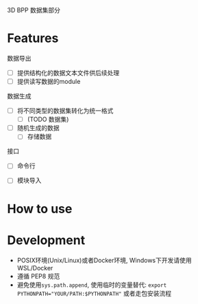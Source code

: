 

3D BPP 数据集部分

# Features
数据导出
- [ ] 提供结构化的数据文本文件供后续处理
- [ ] 提供读写数据的module

数据生成
- [ ] 将不同类型的数据集转化为统一格式
    - [ ] (TODO 数据集)
- [ ] 随机生成的数据
    - [ ] 存储数据

接口
- [ ] 命令行
- [ ] 模块导入


# How to use


# Development

- POSIX环境(Unix/Linux)或者Docker环境, Windows下开发请使用WSL/Docker
- 遵循 PEP8 规范
- 避免使用`sys.path.append`, 使用临时的变量替代: `export PYTHONPATH="YOUR/PATH:$PYTHONPATH"` 或者走包安装流程



